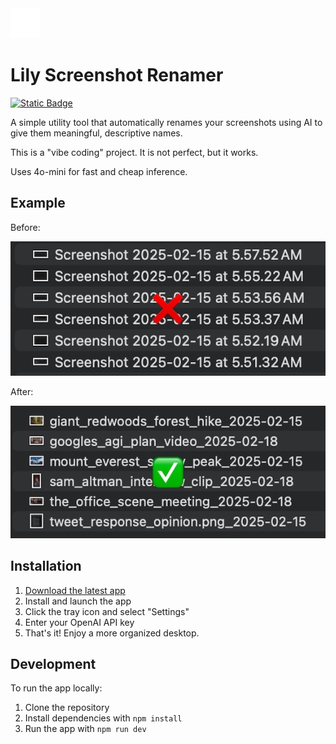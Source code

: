 <img src="assets/icon.svg" alt="Lily Screenshot Renamer Icon" width="48" height="48" />

# Lily Screenshot Renamer

[![Static Badge](https://img.shields.io/badge/Download_App-blue)](https://raw.githubusercontent.com/hoominchu/lily/main/lily-1.0.0-arm64.dmg)

A simple utility tool that automatically renames your screenshots using AI to give them meaningful, descriptive names.

This is a "vibe coding" project. It is not perfect, but it works.

Uses 4o-mini for fast and cheap inference.

## Example

Before:

![Before](misc/before.jpg)

After:

![After](misc/after.jpg)

## Installation

1. [Download the latest app](https://raw.githubusercontent.com/hoominchu/lily/main/lily-1.0.0-arm64.dmg)
2. Install and launch the app
3. Click the tray icon and select "Settings"
4. Enter your OpenAI API key
5. That's it! Enjoy a more organized desktop.

## Development

To run the app locally:

1. Clone the repository
2. Install dependencies with `npm install`
3. Run the app with `npm run dev`




